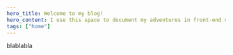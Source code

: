 ```yaml
---
hero_title: Welcome to my blog!
hero_content: I use this space to document my adventures in front-end development, sharing how I’ve overcome issues I’ve run into, useful resources, and more.
tags: ["home"]
---
```


blablabla